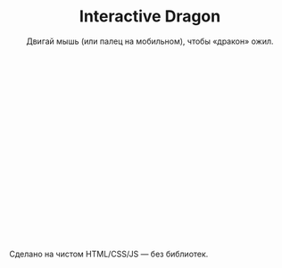 <!DOCTYPE html>
<html lang="ru">
<head>
  <meta charset="UTF-8" />
  <meta name="viewport" content="width=device-width, initial-scale=1" />
  <title>Interactive Dragon</title>
  <link rel="stylesheet" href="style.css" />
</head>
<body>
  <header>
    <h1>Interactive <span>Dragon</span></h1>
    <p>Двигай мышь (или палец на мобильном), чтобы «дракон» ожил.</p>
  </header>

  <main>
    <svg id="stage" viewBox="0 0 1200 700" preserveAspectRatio="xMidYMid slice" role="img" aria-label="Интерактивный дракон"></svg>
  </main>

  <footer>
    <p>Сделано на чистом HTML/CSS/JS — без библиотек.</p>
  </footer>

  <script src="script.js"></script>
</body>
</html>